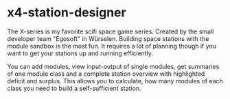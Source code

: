 # x4-station-designer

The X-series is my favorite scifi space game series. Created by the small developer team "Egosoft" in Würselen.
Building space stations with the module sandbox is the most fun. It requires a lot of planning though if you want to get your
stations up and running efficiently.

You can add modules, view input-output of single modules, get summaries of one module class and a complete station overview
with highlighted deficit and surplus. This allows you to calculate, how many modules of each class you need to build a
self-sufficient station.
